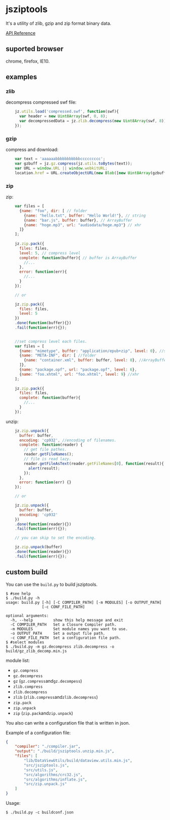 # jsziptools

It's a utility of zlib, gzip and zip format binary data.

[API Reference](http://ukyo.github.com/jsziptools/docs/build/html/index.html)

## suported browser

chrome, firefox, IE10.

## examples

### zlib

decompress compressed swf file:

```javascript
    jz.utils.load('compressed.swf', function(swf){
      var header = new Uint8Array(swf, 0, 8);
      var decompressedData = jz.zlib.decompress(new Uint8Array(swf, 8));
    });
```


### gzip

compress and download:

```javascript
    var text = 'aaaaaabbbbbbbbbbbccccccccc';
    var gzbuff = jz.gz.compress(jz.utils.toBytes(text));
    var URL = window.URL || window.webkitURL;
    location.href = URL.createObjectURL(new Blob([new Uint8Array(gzbuff)]));
```

### zip

zip:

```javascript
    var files = [
      {name: "foo", dir: [ // folder
        {name: "hello.txt", buffer: "Hello World!"}, // string
        {name: "bar.js", buffer: buffer}, // ArrayBuffer
        {name: "hoge.mp3", url: "audiodata/hoge.mp3"} // xhr
      ]}
    ];
    
    jz.zip.pack({
      files: files,
      level: 5, // compress level
      complete: function(buffer){ // buffer is ArrayBuffer
        //...
      },
      error: function(err){
        //...
      }
    });

    // or

    jz.zip.pack({
      files: files,
      level: 5
    })
    .done(function(buffer){})
    .fail(function(err){});
    

    //set compress level each files.
    var files = [
      {name: "mimetype", buffer: "application/epub+zip", level: 0}, //string
      {name: "META-INF", dir: [ //folder
        {name: "container.xml", buffer: buffer, level: 0}, //ArrayBuffer
      ]},
      {name: "package.opf", url: "package.opf", level: 6},
      {name: "foo.xhtml", url: "foo.xhtml", level: 9} //xhr
    ];
    
    jz.zip.pack({
      files: files,
      complete: function(buffer){
        //...
      }
    });
```

unzip:

```javascript
    jz.zip.unpack({
      buffer: buffer,
      encoding: 'cp932', //encoding of filenames.
      complete: function(reader) {
        // get file pathes.
        reader.getFileNames();
        // file is read lazy.
        reader.getFileAsText(reader.getFileNames[0], function(result){
          alert(result);
        });
      },
      error: function(err) {}
    });

    // or

    jz.zip.unpack({
      buffer: buffer,
      encoding: 'cp932'
    })
    .done(function(reader){})
    .fail(function(err){});

    // you can skip to set the encoding.

    jz.zip.unpack(buffer)
    .done(function(reader){})
    .fail(function(err){});
```

## custom build

You can use the `build.py` to build jsziptools.

```
$ #see help
$ ./build.py -h
usage: build.py [-h] [-C COMPILER_PATH] [-m MODULES] [-o OUTPUT_PATH]
                [-c CONF_FILE_PATH]

optional arguments:
  -h, --help         show this help message and exit
  -C COMPILER_PATH   Set a Closure Compiler path.
  -m MODULES         Set module names you want to use.
  -o OUTPUT_PATH     Set a output file path.
  -c CONF_FILE_PATH  Set a configuration file path.
$ #select modules
$ ./build.py -m gz.decompress zlib.decompress -o build/gz_zlib_decomp.min.js
```

module list:

* `gz.compress`
* `gz.decompress`
* `gz` (`gz.compress`and`gz.decompess`)
* `zlib.compress`
* `zlib.decompress`
* `zlib` (`zlib.compress`and`zlib.decompress`)
* `zip.pack`
* `zip.unpack`
* `zip` (`zip.pack`and`zip.unpack`)

You also can write a configuration file that is written in json.

Example of a configuration file:

```json
{
    "compiler": "./compiler.jar",
    "output": "./build/jsziptools.unzip.min.js",
    "files": [
        "lib/DataViewUtils/build/dataview.utils.min.js",
        "src/jsziptools.js",
        "src/utils.js",
        "src/algorithms/crc32.js",
        "src/algorithms/inflate.js",
        "src/zip.unpack.js"
    ]
}
```

Usage:

```
$ ./build.py -c buildconf.json
```